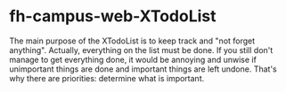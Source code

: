 # fh-campus-web-XTodoList
The main purpose of the XTodoList is to keep track and "not forget anything". Actually, everything on the list must be done. If you still don't manage to get everything done, it would be annoying and unwise if unimportant things are done and important things are left undone. That's why there are priorities: determine what is important.
